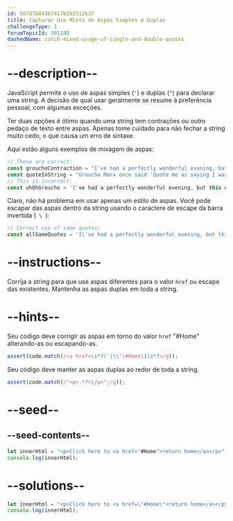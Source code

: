 ```yaml
---
id: 587d7b84367417b2b2512b37
title: Capturar Uso Misto de Aspas Simples e Duplas
challengeType: 1
forumTopicId: 301188
dashedName: catch-mixed-usage-of-single-and-double-quotes
---
```


# --description--

JavaScript permite o uso de aspas simples (`'`) e duplas (`"`) para declarar uma string. A decisão de qual usar geralmente se resume à preferência pessoal, com algumas exceções.

Ter duas opções é ótimo quando uma string tem contrações ou outro pedaço de texto entre aspas. Apenas tome cuidado para não fechar a string muito cedo, o que causa um erro de sintaxe.

Aqui estão alguns exemplos de mixagem de aspas:

```js
// These are correct:
const grouchoContraction = "I've had a perfectly wonderful evening, but this wasn't it.";
const quoteInString = "Groucho Marx once said 'Quote me as saying I was mis-quoted.'";
// This is incorrect:
const uhOhGroucho = 'I've had a perfectly wonderful evening, but this wasn't it.';
```

Claro, não há problema em usar apenas um estilo de aspas. Você pode escapar das aspas dentro da string usando o caractere de escape da barra invertida (<code> \\ </code>):

```js
// Correct use of same quotes:
const allSameQuotes = 'I\'ve had a perfectly wonderful evening, but this wasn\'t it.';
```

# --instructions--

Corrija a string para que use aspas diferentes para o valor `href` ou escape das existentes. Mantenha as aspas duplas em toda a string.

# --hints--

Seu código deve corrigir as aspas em torno do valor `href` "#Home" alterando-as ou escapando-as.

```js
assert(code.match(/<a href=\s*?('|\\")#Home\1\s*?>/g));
```

Seu código deve manter as aspas duplas ao redor de toda a string.

```js
assert(code.match(/"<p>.*?<\/p>";/g));
```

# --seed--

## --seed-contents--

```js
let innerHtml = "<p>Click here to <a href="#Home">return home</a></p>";
console.log(innerHtml);
```

# --solutions--

```js
let innerHtml = "<p>Click here to <a href=\"#Home\">return home</a></p>";
console.log(innerHtml);
```
